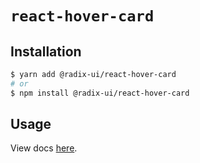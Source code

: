 # `react-hover-card`

## Installation

```sh
$ yarn add @radix-ui/react-hover-card
# or
$ npm install @radix-ui/react-hover-card
```

## Usage

View docs [here](https://radix-ui.com/primitives/docs/components/hover-card).
